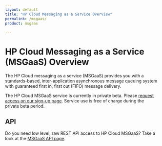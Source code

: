 ```yaml
---
layout: default
title: "HP Cloud Messaging as a Service Overview"
permalink: /msgaas/
product: msgaas

---
```

# HP Cloud Messaging as a Service (MSGaaS) Overview

The HP Cloud messaging as a service (MSGaaS) provides you with a standards-based, inter-application asynchronous message queuing system with guaranteed first in, first out (FIFO) message delivery.

The HP Cloud MSGaaS service is currently in private beta.  Please [request access on our sign-up page](https://account.hpcloud.com/cases/betarequest/msgaas).  Service use is free of charge during the private beta period. 

## API

Do you need low level, raw REST API access to HP Cloud MSGaaS?  Take a look at the [MSGaaS API page](/api/msgaas/).
